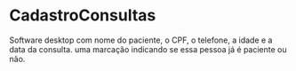 # CadastroConsultas
 Software desktop com nome do paciente, o CPF, o telefone, a idade e a data da consulta. uma marcação indicando se essa pessoa já é paciente ou não.
